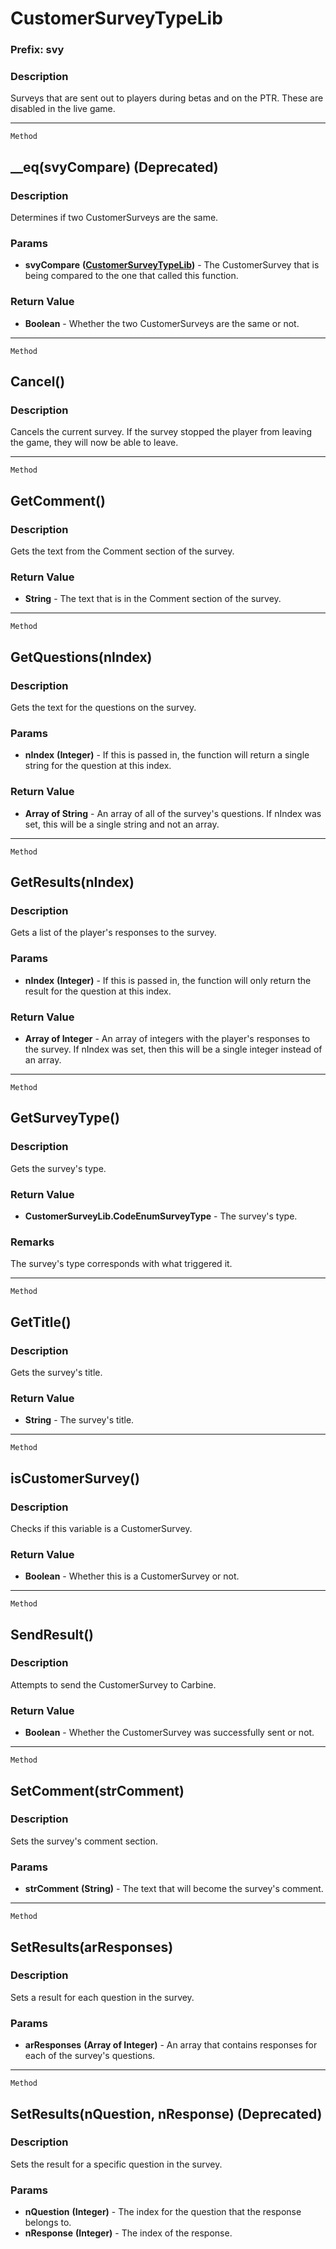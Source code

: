 CustomerSurveyTypeLib
=====================

### Prefix: svy

### Description

Surveys that are sent out to players during betas and on the PTR. These
are disabled in the live game.

------------------------------------------------------------------------

`Method`

\_\_eq(svyCompare) (Deprecated)
-------------------------------

### Description

Determines if two CustomerSurveys are the same.

### Params

-   **svyCompare**
    **([CustomerSurveyTypeLib](../Classes/CustomerSurveyTypeLib.md))** -
    The CustomerSurvey that is being compared to the one that called
    this function.

### Return Value

-   **Boolean** - Whether the two CustomerSurveys are the same or not.

------------------------------------------------------------------------

`Method`

Cancel()
--------

### Description

Cancels the current survey. If the survey stopped the player from
leaving the game, they will now be able to leave.

------------------------------------------------------------------------

`Method`

GetComment()
------------

### Description

Gets the text from the Comment section of the survey.

### Return Value

-   **String** - The text that is in the Comment section of the survey.

------------------------------------------------------------------------

`Method`

GetQuestions(nIndex)
--------------------

### Description

Gets the text for the questions on the survey.

### Params

-   **nIndex** **(Integer)** - If this is passed in, the function will
    return a single string for the question at this index.

### Return Value

-   **Array of String** - An array of all of the survey's questions. If
    nIndex was set, this will be a single string and not an array.

------------------------------------------------------------------------

`Method`

GetResults(nIndex)
------------------

### Description

Gets a list of the player's responses to the survey.

### Params

-   **nIndex** **(Integer)** - If this is passed in, the function will
    only return the result for the question at this index.

### Return Value

-   **Array of Integer** - An array of integers with the player's
    responses to the survey. If nIndex was set, then this will be a
    single integer instead of an array.

------------------------------------------------------------------------

`Method`

GetSurveyType()
---------------

### Description

Gets the survey's type.

### Return Value

-   **CustomerSurveyLib.CodeEnumSurveyType** - The survey's type.

### Remarks

The survey's type corresponds with what triggered it.

------------------------------------------------------------------------

`Method`

GetTitle()
----------

### Description

Gets the survey's title.

### Return Value

-   **String** - The survey's title.

------------------------------------------------------------------------

`Method`

isCustomerSurvey()
------------------

### Description

Checks if this variable is a CustomerSurvey.

### Return Value

-   **Boolean** - Whether this is a CustomerSurvey or not.

------------------------------------------------------------------------

`Method`

SendResult()
------------

### Description

Attempts to send the CustomerSurvey to Carbine.

### Return Value

-   **Boolean** - Whether the CustomerSurvey was successfully sent or
    not.

------------------------------------------------------------------------

`Method`

SetComment(strComment)
----------------------

### Description

Sets the survey's comment section.

### Params

-   **strComment** **(String)** - The text that will become the survey's
    comment.

------------------------------------------------------------------------

`Method`

SetResults(arResponses)
-----------------------

### Description

Sets a result for each question in the survey.

### Params

-   **arResponses** **(Array of Integer)** - An array that contains
    responses for each of the survey's questions.

------------------------------------------------------------------------

`Method`

SetResults(nQuestion, nResponse) (Deprecated)
---------------------------------------------

### Description

Sets the result for a specific question in the survey.

### Params

-   **nQuestion** **(Integer)** - The index for the question that the
    response belongs to.
-   **nResponse** **(Integer)** - The index of the response.
